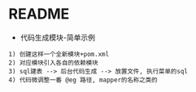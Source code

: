 # README

- 代码生成模块-简单示例

```
1) 创建这样一个全新模块+pom.xml
2) 对应模块引入各自的依赖模块
3) sql建表 --> 后台代码生成 --> 放置文件, 执行菜单的sql
4) 代码微调整一番 @eg 路径, mapper的名称之类的
```
